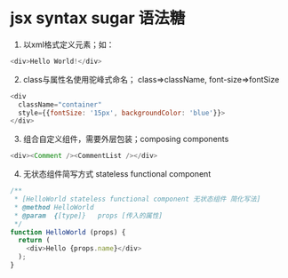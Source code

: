 # jsx syntax sugar 语法糖
1. 以xml格式定义元素；如：
```javascript
<div>Hello World!</div>
```
2. class与属性名使用驼峰式命名；
class=>className, font-size=>fontSize
```javascript
<div
  className="container"
  style={{fontSize: '15px', backgroundColor: 'blue'}}>
</div>

```
3. 组合自定义组件，需要外层包装；composing components
```javascript
<div><Comment /><CommentList /></div>
```
4. 无状态组件简写方式 stateless functional component
```javascript
/**
 * [HelloWorld stateless functional component 无状态组件 简化写法]
 * @method HelloWorld
 * @param  {[type]}   props [传入的属性]
 */
function HelloWorld (props) {
  return (
    <div>Hello {props.name}</div>
  );
}

```
